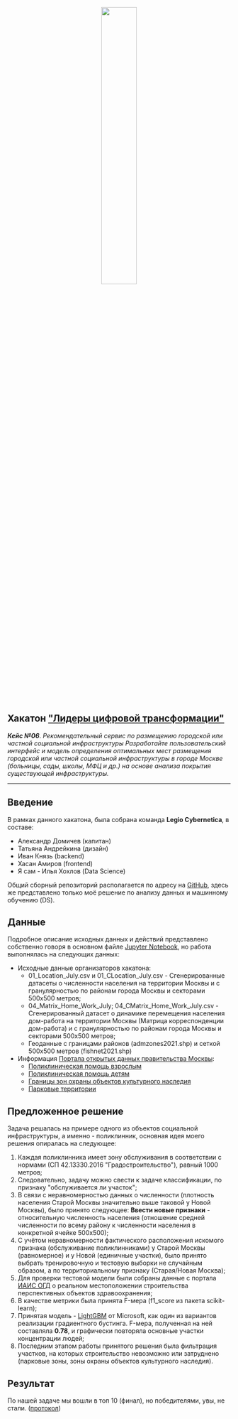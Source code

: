 <p align="center">
  <img src="https://user-images.githubusercontent.com/3525173/141280726-459b5475-b847-46a5-ad0b-4746e2fbebeb.png" width="40%" height="40%">
</p>


## Хакатон ["Лидеры цифровой трансформации"](https://leaders2021.innoagency.ru/)

***Кейс №06***. *Рекомендательный сервис по размещению городской или частной социальной инфраструктуры Разработайте пользовательский интерфейс и модель определения оптимальных мест размещения городской или частной социальной инфраструктуры в городе Москве (больницы, сады, школы, МФЦ и др.) на основе анализа покрытия существующей инфраструктуры.*

---

## Введение
В рамках данного хакатона, была собрана команда **Legio Cybernetica**, в составе:

- Александр Домичев (капитан)
- Татьяна Андрейкина (дизайн)
- Иван Князь (backend)
- Хасан Амиров (frontend)
- Я сам - Илья Хохлов (Data Science)

Общий сборный репозиторий располагается по адресу на [GitHub](https://github.com/Krauzer-III/Legio-Cybernetica-6), здесь же представлено только моё решение по анализу данных и машинному обучению (DS).

## Данные
Подробное описание исходных данных и действий представлено собственно говоря в основном файле [Jupyter Notebook](https://github.com/Femt0S/leaders2021/blob/main/case_6.ipynb), но работа выполнялась на следующих данных:
- Исходные данные организаторов хакатона:
   - 01_Location_July.csv и 01_CLocation_July.csv - Сгенерированные датасеты о численности населения на территории Москвы и с гранулярностью по районам города Москвы и секторами 500х500 метров;
   - 04_Matrix_Home_Work_July; 04_CMatrix_Home_Work_July.csv - Сгенерированный датасет о динамике перемещения населения дом-работа на территории Москвы (Матрица корреспонденции дом-работа) и с гранулярностью по районам города Москвы и секторами 500х500 метров;
   - Геоданные с границами районов (admzones2021.shp) и сеткой 500х500 метров (fishnet2021.shp)
- Информация [Портала открытых данных правительства Москвы](https://data.mos.ru):
   - [Поликлиническая помощь взрослым](https://data.mos.ru/opendata/503/)
   - [Поликлиническая помощь детям](https://data.mos.ru/opendata/505/)
   - [Границы зон охраны объектов культурного наследия](https://data.mos.ru/opendata/613/)
   - [Парковые территории](https://data.mos.ru/opendata/1465)

## Предложенное решение
Задача решалась на примере одного из объектов социальной инфраструктуры, а именно - поликлинник, основная идея моего решения опиралась на следующее:
1. Каждая поликлинника имеет зону обслуживания в соответствии с нормами (СП 42.13330.2016 "Градостроительство"), равный 1000 метров;
2. Следовательно, задачу можно свести к задаче классификации, по признаку "обслуживается ли участок";
3. В связи с неравномерностью данных о численности (плотность населения Старой Москвы значительно выше таковой у Новой Москвы), было принято следующее: **Ввести новые признаки** - относительную численность населения (отношение средней численности по всему району к численности населения в конкретной ячейке 500х500);
4. С учётом неравномерности фактического расположения искомого признака (обслуживание поликлинниками) у Старой Москвы (равномерное) и у Новой (единичные участки), было принято выбрать тренировочную и тестовую выборки не случайным образом, а по территориальному признаку (Старая/Новая Москва);
5. Для проверки тестовой модели были собраны данные с портала [ИАИС ОГД](https://isogd.mos.ru/isogd-portal/home) о реальном местоположении строительства перспективных объектов здравоохранения;
6. В качестве метрики была принята F-мера (f1_score из пакета scikit-learn);
7. Принятая модель - [LightGBM](https://github.com/microsoft/LightGBM) от Microsoft, как один из вариантов реализации градиентного бустинга. F-мера, полученная на ней составляла **0.78**, и графически повторяла основные участки концентрации людей;
8. Последним этапом работы принятого решения была фильтрация участков, на которых строительство невозможно или затруднено (парковые зоны, зоны охраны объектов культурного наследия).

## Результат
По нашей задаче мы вошли в топ 10 (финал), но победителями, увы, не стали. ([протокол](https://leaders2021.innoagency.ru/static/img/content/document/Protocol_01_11.pdf))
